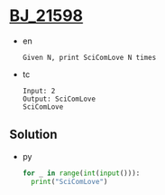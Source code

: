 # [BJ_21598](https://acmicpc.net/problem/21598)

* en

  ```en
  Given N, print SciComLove N times
  ```

* tc

  ```tc
  Input: 2
  Output: SciComLove
  SciComLove
  ```

## Solution

* py

  ```py
  for _ in range(int(input())):
    print("SciComLove")
  ```
